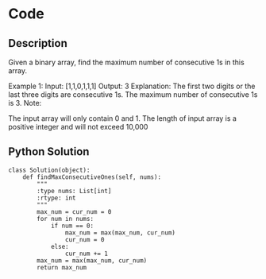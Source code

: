 # Code

## Description

Given a binary array, find the maximum number of consecutive 1s in this array.

Example 1:
Input: [1,1,0,1,1,1]
Output: 3
Explanation: The first two digits or the last three digits are consecutive 1s.
    The maximum number of consecutive 1s is 3.
Note:

The input array will only contain 0 and 1.
The length of input array is a positive integer and will not exceed 10,000

## Python Solution
```
class Solution(object):
    def findMaxConsecutiveOnes(self, nums):
        """
        :type nums: List[int]
        :rtype: int
        """
        max_num = cur_num = 0
        for num in nums:
            if num == 0:
                max_num = max(max_num, cur_num)
                cur_num = 0
            else:
                cur_num += 1
        max_num = max(max_num, cur_num)
        return max_num
```
